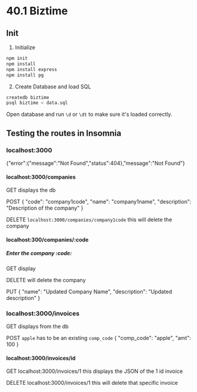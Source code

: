 # 40.1 Biztime

## Init

1. Initialize

```bash
npm init
npm install
npm install express
npm install pg
```

2. Create Database and load SQL

```bash
createdb biztime
psql biztime < data.sql
```

Open database and run `\d` or `\dt` to make sure it's loaded correctly.

## Testing the routes in Insomnia

### localhost:3000
{"error":{"message":"Not Found","status":404},"message":"Not Found"}

#### localhost:3000/companies
GET
displays the db

POST
{
  "code": "company1code",
  "name": "company1name",
  "description": "Description of the company"
}

DELETE
`localhost:3000/companies/company1code`
this will delete the company

#### localhost:300/companies/:code
##### Enter the company :code:
GET display

DELETE will delete the company

PUT 
{
  "name": "Updated Company Name",
  "description": "Updated description"
}


### localhost:3000/invoices
GET displays from the db

POST `apple` has to be an existing `comp_code`
{
  "comp_code": "apple",
  "amt": 100
}

#### localhost:3000/invoices/id
GET localhost:3000/invoices/1
this displays the JSON of the 1 id invoice

DELETE localhost:3000/invoices/1
this will delete that specific invoice